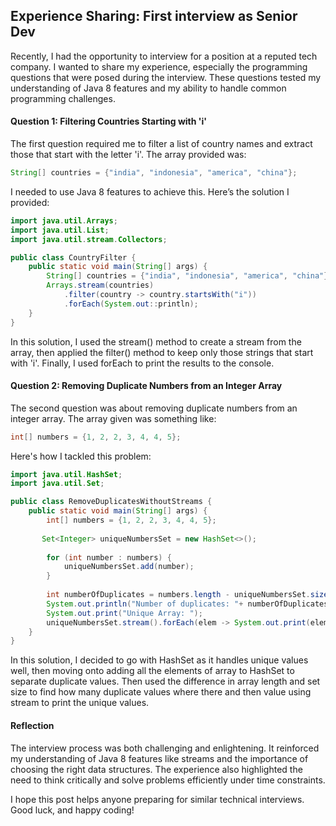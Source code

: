 ## Experience Sharing: First interview as Senior Dev

Recently, I had the opportunity to interview for a position at a reputed tech company. I wanted to share my experience, especially the programming questions that were posed during the interview. These questions tested my understanding of Java 8 features and my ability to handle common programming challenges.

#### Question 1: Filtering Countries Starting with 'i'
The first question required me to filter a list of country names and extract those that start with the letter 'i'. The array provided was:

```java
String[] countries = {"india", "indonesia", "america", "china"};
```
I needed to use Java 8 features to achieve this. Here’s the solution I provided:

```java
import java.util.Arrays;
import java.util.List;
import java.util.stream.Collectors;

public class CountryFilter {
    public static void main(String[] args) {
        String[] countries = {"india", "indonesia", "america", "china"};
        Arrays.stream(countries)
            .filter(country -> country.startsWith("i"))
            .forEach(System.out::println); 
    }
}
```

In this solution, I used the stream() method to create a stream from the array, then applied the filter() method to keep only those strings that start with 'i'. Finally, I used forEach to print the results to the console.

#### Question 2: Removing Duplicate Numbers from an Integer Array

The second question was about removing duplicate numbers from an integer array. The array given was something like:

```java
int[] numbers = {1, 2, 2, 3, 4, 4, 5};
```

Here's how I tackled this problem:

```java
import java.util.HashSet;
import java.util.Set;

public class RemoveDuplicatesWithoutStreams {
    public static void main(String[] args) {
        int[] numbers = {1, 2, 2, 3, 4, 4, 5};
        
       Set<Integer> uniqueNumbersSet = new HashSet<>();
        
        for (int number : numbers) {
            uniqueNumbersSet.add(number);
        }
       
        int numberOfDuplicates = numbers.length - uniqueNumbersSet.size();
        System.out.println("Number of duplicates: "+ numberOfDuplicates);
        System.out.print("Unique Array: ");
        uniqueNumbersSet.stream().forEach(elem -> System.out.print(elem + " "));
    }
}
```

In this solution, I decided to go with HashSet as it handles unique values well, then moving onto adding all the elements of array to HashSet to separate duplicate values. Then used the difference in array length and set size to find how many duplicate values where there and then value using stream to print the unique values.

#### Reflection
The interview process was both challenging and enlightening. It reinforced my understanding of Java 8 features like streams and the importance of choosing the right data structures. The experience also highlighted the need to think critically and solve problems efficiently under time constraints.

I hope this post helps anyone preparing for similar technical interviews. Good luck, and happy coding!

